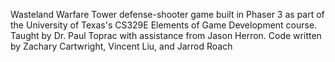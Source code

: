 Wasteland Warfare
Tower defense-shooter game built in Phaser 3 as part of the University of Texas's CS329E Elements of Game Development course.
Taught by Dr. Paul Toprac with assistance from Jason Herron.
Code written by Zachary Cartwright, Vincent Liu, and Jarrod Roach

